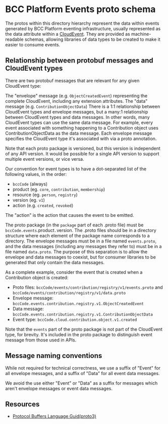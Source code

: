 # BCC Platform Events proto schema

The protos within this directory hierarchy represent the data within events generated by BCC Platform eventing infrastructure, usually represented as the data attribute within a [CloudEvent](https://cloudevents.io). They are provided as machine-readable schemas, allowing libraries of data types to be created to make it easier to consume events.

## Relationship between protobuf messages and CloudEvent types

There are two protobuf messages that are relevant for any given CloudEvent type:

The "envelope" message (e.g. `ObjectCreatedEvent`) representing the complete CloudEvent, including any extension attributes.
The "data" message (e.g. `ContributionObjectData`)
There is a 1:1 relationship between CloudEvent types and envelope messages, but a many:1 relationship between CloudEvent types and data messages. In other words, many CloudEvent types can use the same data message. For example, every event associated with something happening to a Contribution object uses ContributionObjectData as the data message. Each envelope message specifies the CloudEvent type it's associated with via a proto annotation.

Note that each proto package is versioned, but this version is independent of any API version. It would be possible for a single API version to support multiple event versions, or vice versa.

Our convention for event types is to have a dot-separated list of the following values, in the order:
 - `bccCode` (always) 
 - product (eg. `core`, `contribution`, `membership`)
 - resource (eg. `person`, `registry`)
 - version (eg. `v1`)
 - action (e.g. `created`, `revoked`)

The "action" is the action that causes the event to be emitted.

The proto package (in the `package` part of each .proto file) must be `bccCode.events`.product`.`version. The .proto files should be in a directory structure where each element of the package name corresponds to a directory. The envelope messages must be in a file named `events.proto`, and the data messages (including any messages they refer to) must be in a file named `data.proto`. The purpose of this separation is to allow the envelope and data messages to coexist, but for consumer libraries to be generated that only contain the data messages.

As a complete example, consider the event that is created when a Contribution object is created:

- Proto files: `bccCode/events/contribution/registry/v1/events.proto` and `bccCode/events/contribution/registry/v1/data.proto`
- Envelope message: `bccCode.events.contribution.registry.v1.ObjectCreatedEvent`
- Data message: `bccCode.events.contribution.registry.v1.ContributionObjectData`
- Event type: `bccCode.cloud.contribution.object.v1.created`

Note that the `events` part of the proto package is not part of the CloudEvent type, for brevity. It's included in the proto package to distinguish event message from those used in APIs.

## Message naming conventions
While not required for technical correctness, we use a suffix of "Event" for all envelope messages, and a suffix of "Data" for all event data messages. 

We avoid the use either "Event" or "Data" as a suffix for messages which aren't envelope messages or event data messages.


## Resources

- [Protocol Buffers Language Guid(proto3)](https://developers.google.com/protocol-buffers/docs/proto3)
